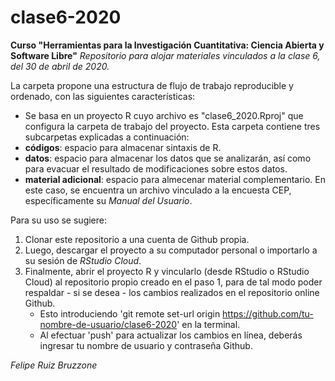 # clase6-2020
**Curso "Herramientas para la Investigación Cuantitativa: Ciencia Abierta y Software Libre"**
*Repositorio para alojar materiales vinculados a la clase 6, del 30 de abril de 2020.*

La carpeta propone una estructura de flujo de trabajo reproducible y ordenado, con las siguientes características:

- Se basa en un proyecto R cuyo archivo es "clase6_2020.Rproj" que configura la carpeta de trabajo del proyecto. Esta carpeta contiene tres subcarpetas explicadas a continuación:
- **códigos**: espacio para almacenar sintaxis de R.
- **datos**: espacio para almacenar los datos que se analizarán, así como para evacuar el resultado de modificaciones sobre estos datos.
- **material adicional**: espacio para almecenar material complementario. En este caso, se encuentra un archivo vinculado a la encuesta CEP, específicamente su *Manual del Usuario*.

Para su uso se sugiere:

1. Clonar este repositorio a una cuenta de Github propia. 
2. Luego, descargar el proyecto a su computador personal o importarlo a su sesión de *RStudio Cloud*.
3. Finalmente, abrir el proyecto R y vincularlo (desde RStudio o RStudio Cloud) al repositorio propio creado en el paso 1, para de tal modo poder respaldar - si se desea - los cambios realizados en el repositorio online Github.
    + Esto introduciendo 'git remote set-url origin https://github.com/tu-nombre-de-usuario/clase6-2020' en la terminal.
    + Al efectuar 'push' para actualizar los cambios en línea, deberás ingresar tu nombre de usuario y contraseña Github.
    
    
*Felipe Ruiz Bruzzone*
